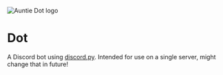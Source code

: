 ![Auntie Dot logo](https://www.myfconline.com/character_avatars/237686_79407.jpg)

# Dot
A Discord bot using [discord.py](https://github.com/Rapptz/discord.py). Intended for use on a single server, might change that in future!


